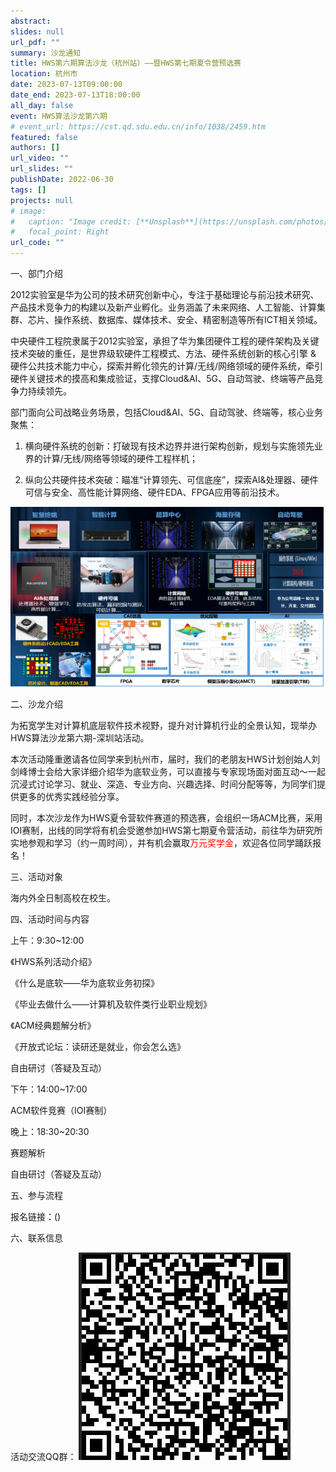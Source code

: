 ```yaml
---
abstract: 
slides: null
url_pdf: ""
summary: 沙龙通知
title: HWS第六期算法沙龙（杭州站）——暨HWS第七期夏令营预选赛
location: 杭州市
date: 2023-07-13T09:00:00
date_end: 2023-07-13T18:00:00
all_day: false
event: HWS算法沙龙第六期
# event_url: https://cst.qd.sdu.edu.cn/info/1038/2459.htm
featured: false
authors: []
url_video: ""
url_slides: ""
publishDate: 2022-06-30
tags: []
projects: null
# image:
#   caption: "Image credit: [**Unsplash**](https://unsplash.com/photos/bzdhc5b3Bxs)"
#   focal_point: Right
url_code: ""
---
```




一、部门介绍

2012实验室是华为公司的技术研究创新中心，专注于基础理论与前沿技术研究、产品技术竞争力的构建以及新产业孵化。业务涵盖了未来网络、人工智能、计算集群、芯片、操作系统、数据库、媒体技术、安全、精密制造等所有ICT相关领域。

中央硬件工程院隶属于2012实验室，承担了华为集团硬件工程的硬件架构及关键技术突破的重任，是世界级软硬件工程模式、方法、硬件系统创新的核心引擎 & 硬件公共技术能力中心，探索并孵化领先的计算/无线/网络领域的硬件系统，牵引硬件关键技术的摸高和集成验证，支撑Cloud&AI、5G、自动驾驶、终端等产品竞争力持续领先。

部门面向公司战略业务场景，包括Cloud&AI、5G、自动驾驶、终端等，核心业务聚焦：

1. 横向硬件系统的创新：打破现有技术边界并进行架构创新，规划与实施领先业界的计算/无线/网络等领域的硬件工程样机；

2. 纵向公共硬件技术突破：瞄准“计算领先、可信底座”，探索AI&处理器、硬件可信与安全、高性能计算网络、硬件EDA、FPGA应用等前沿技术。

![](图片1.png)

二、沙龙介绍

为拓宽学生对计算机底层软件技术视野，提升对计算机行业的全景认知，现举办HWS算法沙龙第六期-深圳站活动。

本次活动隆重邀请各位同学来到杭州市，届时，我们的老朋友HWS计划创始人刘剑峰博士会给大家详细介绍华为底软业务，可以直接与专家现场面对面互动～一起沉浸式讨论学习、就业、深造、专业方向、兴趣选择、时间分配等等，为同学们提供更多的优秀实践经验分享。

同时，本次沙龙作为HWS夏令营软件赛道的预选赛，会组织一场ACM比赛，采用IOI赛制，出线的同学将有机会受邀参加HWS第七期夏令营活动，前往华为研究所实地参观和学习（约一周时间），并有机会赢取<font color='red'>万元奖学金</font>，欢迎各位同学踊跃报名！

三、活动对象

海内外全日制高校在校生。

四、活动时间与内容

上午：9:30~12:00

  《HWS系列活动介绍》

  《什么是底软——华为底软业务初探》

  《毕业去做什么——计算机及软件类行业职业规划》

  《ACM经典题解分析》

  《开放式论坛：读研还是就业，你会怎么选》

  自由研讨（答疑及互动）


下午：14:00~17:00

  ACM软件竞赛（IOI赛制）

晚上：18:30~20:30

  赛题解析

  自由研讨（答疑及互动）


五、参与流程

报名链接：()

六、联系信息

活动交流QQ群：
    ![](wx.png)